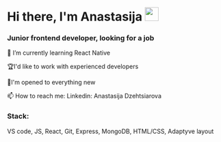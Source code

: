 <h1>Hi there, I'm Anastasija
<img src="https://github.com/blackcater/blackcater/raw/main/images/Hi.gif" height="32"/></h1>
<h3>Junior frontend developer, looking for a job</h3>
<p>🌱 I’m currently learning React Native</p>
<p>🏆I'd like to work with experienced developers</p>
<p>🚀I'm opened to everything new</p>
<p>📫 How to reach me: Linkedin: Anastasija Dzehtsiarova</p>
<h3>Stack:</h3>
<p>VS code, JS, React, Git, Express, MongoDB, HTML/CSS, Adaptyve layout</p>


<!--
**nargisi/nargisi** is a ✨ _special_ ✨ repository because its `README.md` (this file) appears on your GitHub profile.

Here are some ideas to get you started:

- 🔭 I’m currently working on App
- 
- 🤔 I’m looking for help with ...
- 💬 Ask me about ...
- 
- 😄 Pronouns: ...
- ⚡ Fun fact: ...
-->
